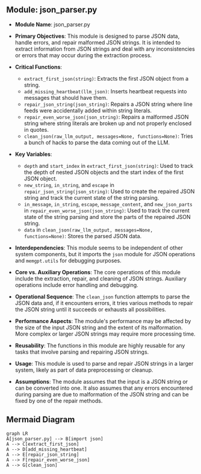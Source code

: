 ## Module: json_parser.py
- **Module Name**: json_parser.py

- **Primary Objectives**: This module is designed to parse JSON data, handle errors, and repair malformed JSON strings. It is intended to extract information from JSON strings and deal with any inconsistencies or errors that may occur during the extraction process.

- **Critical Functions**: 
  - `extract_first_json(string)`: Extracts the first JSON object from a string.
  - `add_missing_heartbeat(llm_json)`: Inserts heartbeat requests into messages that should have them.
  - `repair_json_string(json_string)`: Repairs a JSON string where line feeds were accidentally added within string literals.
  - `repair_even_worse_json(json_string)`: Repairs a malformed JSON string where string literals are broken up and not properly enclosed in quotes.
  - `clean_json(raw_llm_output, messages=None, functions=None)`: Tries a bunch of hacks to parse the data coming out of the LLM.

- **Key Variables**: 
  - `depth` and `start_index` in `extract_first_json(string)`: Used to track the depth of nested JSON objects and the start index of the first JSON object.
  - `new_string`, `in_string`, and `escape` in `repair_json_string(json_string)`: Used to create the repaired JSON string and track the current state of the string parsing.
  - `in_message`, `in_string`, `escape`, `message_content`, and `new_json_parts` in `repair_even_worse_json(json_string)`: Used to track the current state of the string parsing and store the parts of the repaired JSON string.
  - `data` in `clean_json(raw_llm_output, messages=None, functions=None)`: Stores the parsed JSON data.

- **Interdependencies**: This module seems to be independent of other system components, but it imports the `json` module for JSON operations and `memgpt.utils` for debugging purposes.

- **Core vs. Auxiliary Operations**: The core operations of this module include the extraction, repair, and cleaning of JSON strings. Auxiliary operations include error handling and debugging.

- **Operational Sequence**: The `clean_json` function attempts to parse the JSON data and, if it encounters errors, it tries various methods to repair the JSON string until it succeeds or exhausts all possibilities.

- **Performance Aspects**: The module's performance may be affected by the size of the input JSON string and the extent of its malformation. More complex or larger JSON strings may require more processing time.

- **Reusability**: The functions in this module are highly reusable for any tasks that involve parsing and repairing JSON strings.

- **Usage**: This module is used to parse and repair JSON strings in a larger system, likely as part of data preprocessing or cleanup.

- **Assumptions**: The module assumes that the input is a JSON string or can be converted into one. It also assumes that any errors encountered during parsing are due to malformation of the JSON string and can be fixed by one of the repair methods.
## Mermaid Diagram
```mermaid
graph LR
A[json_parser.py] --> B[import json]
A --> C[extract_first_json]
A --> D[add_missing_heartbeat]
A --> E[repair_json_string]
A --> F[repair_even_worse_json]
A --> G[clean_json]
```
